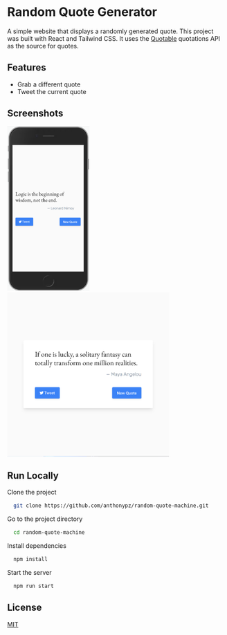 # Random Quote Generator

A simple website that displays a randomly generated quote. This project was built with React and Tailwind CSS. It uses the [Quotable](https://github.com/lukePeavey/quotable) quotations API as the source for quotes.

## Features

- Grab a different quote
- Tweet the current quote

## Screenshots

<img src="https://github.com/anthonypz/random-quote-machine/blob/main/docs/images/quote.png" height=380>  <img src="https://github.com/anthonypz/random-quote-machine/blob/main/docs/images/quote2.png" height=380>

## Run Locally

Clone the project

```bash
  git clone https://github.com/anthonypz/random-quote-machine.git
```

Go to the project directory

```bash
  cd random-quote-machine
```

Install dependencies

```bash
  npm install
```

Start the server

```bash
  npm run start
```

## License

[MIT](https://choosealicense.com/licenses/mit/)
